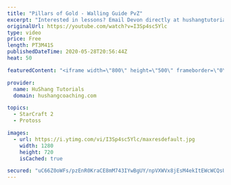 ```yaml
---
title: "Pillars of Gold - Walling Guide PvZ"
excerpt: "Interested in lessons? Email Devon directly at hushangtutorials@outlook.com ------------------------------------------------------------------------------------------------------- Want to support HuShang Tutorials directly? Patreon is a website where you can contribute a monthly donation that will help"
originalUrl: https://youtube.com/watch?v=I3Sp4sc5Ylc
type: video
price: Free
length: PT3M41S
publishedDateTime: 2020-05-28T20:56:44Z
heat: 50

featuredContent: "<iframe width=\"800\" height=\"500\" frameborder=\"0\" src=\"https://www.youtube.com/embed/I3Sp4sc5Ylc\" allow=\"accelerometer; autoplay; encrypted-media; gyroscope; picture-in-picture\" allowfullscreen></iframe>"

provider:
  name: HuShang Tutorials
  domain: hushangcoaching.com

topics:
  - StarCraft 2
  - Protoss

images:
  - url: https://i.ytimg.com/vi/I3Sp4sc5Ylc/maxresdefault.jpg
    width: 1280
    height: 720
    isCached: true

secured: "uC66Z0oWFs/pzEnR0KraCE8mM743IYwBgUY/npVXWVx8jEsM4ekItEWcWCQsUxX93TaRpoipo4nFLLfNkynCDVDrsNbv/9HRIXNRC9mgmU7pp8SlheKQPYr9+Ljtq4NYDhLidqbg554KgsM1It3LPFwbefBa+PnKre3txHkfOzf2tcIZYYn8wcsLMt0gvmq+NecalG+KX+FSAmQ3Rt7IBP+eFVTYBmB88mkFiejp1jkmOUcxdFN879JeM1nHPzcm7H+ncWxQhLtxHPrPJUbY4ni0XaAgj3lf8zh7/Igj5EW3QG6zA8MP7/Iwhl00HIBkNJF3mrEiKwAkJOiudzB4ZQu9qeJ+F+JmrLu9rxPanPH6euwhCRW1JLILSHPmJMYPpLpRFPiSZIY5Jjbep6mmXsVINF3jOKc2D4WjyDYetFo=;926Yc9jN+AEUSSbK3qdyRQ=="
---
```


